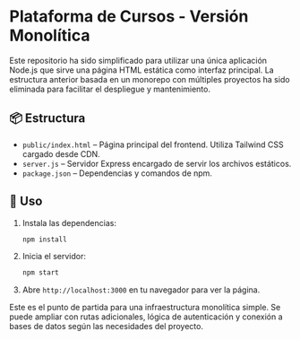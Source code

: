 # Plataforma de Cursos - Versión Monolítica

Este repositorio ha sido simplificado para utilizar una única aplicación Node.js que sirve una página HTML estática como interfaz principal. La estructura anterior basada en un monorepo con múltiples proyectos ha sido eliminada para facilitar el despliegue y mantenimiento.

## 📦 Estructura

- `public/index.html` – Página principal del frontend. Utiliza Tailwind CSS cargado desde CDN.
- `server.js` – Servidor Express encargado de servir los archivos estáticos.
- `package.json` – Dependencias y comandos de npm.

## 🚀 Uso

1. Instala las dependencias:
   ```bash
   npm install
   ```
2. Inicia el servidor:
   ```bash
   npm start
   ```
3. Abre `http://localhost:3000` en tu navegador para ver la página.

Este es el punto de partida para una infraestructura monolítica simple. Se puede ampliar con rutas adicionales, lógica de autenticación y conexión a bases de datos según las necesidades del proyecto.
